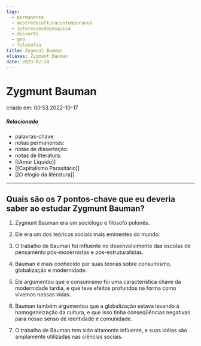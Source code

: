 ```yaml
---
tags:
  - permanente
  - mestredeculturacontemporanea
  - interessesdepesquisa
  - disserte
  - geo
  - filosofia
title: Zygmunt Bauman
aliases: Zygmunt Bauman
date: 2023-02-24
---
```

# Zygmunt Bauman
criado em: 00:53 2022-10-17

##### Relacionado
- palavras-chave: 
- notas permanentes: 
- notas de dissertação:
- notas de literatura: 
- [[Amor Líquido]]
- [[Capitalismo Parasitário]]
- [[O elogio da literatura]]

---

## Quais são os 7 pontos-chave que eu deveria saber ao estudar Zygmunt Bauman?



1. Zygmunt Bauman era um sociólogo e filósofo polonês.

2. Ele era um dos teóricos sociais mais eminentes do mundo.

3. O trabalho de Bauman foi influente no desenvolvimento das escolas de pensamento pós-modernistas e pós-estruturalistas.

4. Bauman é mais conhecido por suas teorias sobre consumismo, globalização e modernidade.

5. Ele argumentou que o consumismo foi uma característica chave da modernidade tardia, e que teve efeitos profundos na forma como vivemos nossas vidas.

6. Bauman também argumentou que a globalização estava levando à homogeneização da cultura, e que isso tinha conseqüências negativas para nosso senso de identidade e comunidade.

7. O trabalho de Bauman tem sido altamente influente, e suas idéias são amplamente utilizadas nas ciências sociais.